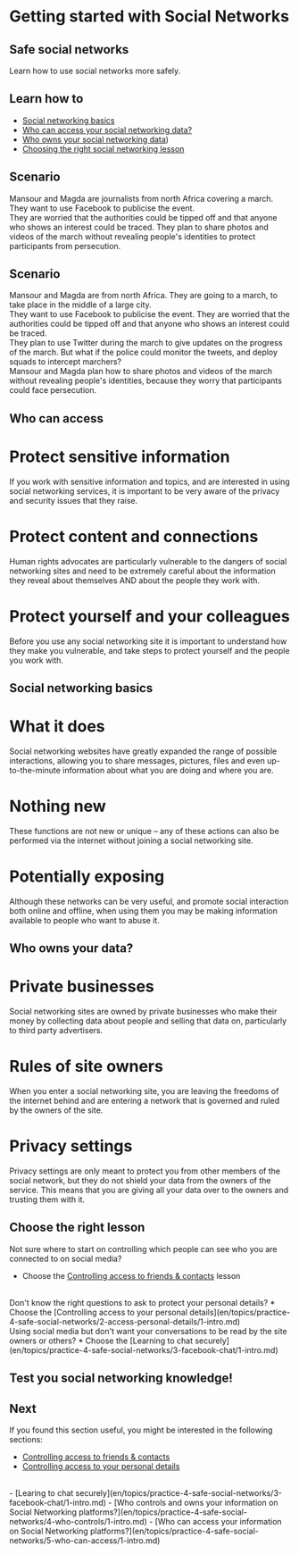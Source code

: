 # Getting started with Social Networks
## Safe social networks

Learn how to use social networks more safely.



## Learn how to

- [Social networking basics](en/topics/practice-4-safe-social-networks/0-getting-started/3-1-learn.md)
- [Who can access your social networking data?](en/topics/practice-4-safe-social-networks/0-getting-started/3-2-learn.md)
- [Who owns your social networking data](en/topics/practice-4-safe-social-networks/0-getting-started/3-3-learn.md))
- [Choosing the right social networking lesson](en/topics/practice-4-safe-social-networks/0-getting-started/3-4-learn.md)



## Scenario

Mansour and Magda are journalists from north Africa covering a march. They want to use Facebook to publicise the event.
<br>
They are worried that the authorities could be tipped off and that anyone who shows an interest could be traced. They plan to share photos and videos of the march without revealing people's identities to protect participants from persecution.



## Scenario

Mansour and Magda are from north Africa. They are going to a march, to take place in the middle of a large city.
<br>
They want to use Facebook to publicise the event. They are worried that the authorities could be tipped off and that anyone who shows an interest could be traced.
<br>
They plan to use Twitter during the march to give updates on the progress of the march. But what if the police could monitor the tweets, and deploy squads to intercept marchers? 
<br>
Mansour and Magda plan how to share photos and videos of the march without revealing people's identities, because they worry that participants could face persecution.



## Who can access

# Protect sensitive information
If you work with sensitive information and topics, and are interested in using social networking services, it is important to be very aware of the privacy and security issues that they raise.
<br>
# Protect content and connections
Human rights advocates are particularly vulnerable to the dangers of social networking sites and need to be extremely careful about the information they reveal about themselves AND about the people they work with.
<br>
# Protect yourself and your colleagues
Before you use any social networking site it is important to understand how they make you vulnerable, and take steps to protect yourself and the people you work with.



## Social networking basics

# What it does
Social networking websites have greatly expanded the range of possible interactions, allowing you to share messages, pictures, files and even up-to-the-minute information about what you are doing and where you are.
<br>
# Nothing new
These functions are not new or unique – any of these actions can also be performed via the internet without joining a social networking site.
<br>
# Potentially exposing
Although these networks can be very useful, and promote social interaction both online and offline, when using them you may be making information available to people who want to abuse it.



## Who owns your data?

# Private businesses
Social networking sites are owned by private businesses who make their money by collecting data about people and selling that data on, particularly to third party advertisers.
<br>
# Rules of site owners
When you enter a social networking site, you are leaving the freedoms of the internet behind and are entering a network that is governed and ruled by the owners of the site.
<br>
# Privacy settings
Privacy settings are only meant to protect you from other members of the social network, but they do not shield your data from the owners of the service. This means that you are giving all your data over to the owners and trusting them with it.



## Choose the right lesson

Not sure where to start on controlling which people can see who you are connected to on social media?
* Choose the [Controlling access to friends & contacts](en/topics/practice-4-safe-social-networks/1-access-friends-contacts/1-intro.md) lesson

<br>
Don't know the right questions to ask to protect your personal details?
* Choose the [Controlling access to your personal details](en/topics/practice-4-safe-social-networks/2-access-personal-details/1-intro.md)

<br>
Using social media but don't want your conversations to be read by the site owners or others?
* Choose the [Learning to chat securely](en/topics/practice-4-safe-social-networks/3-facebook-chat/1-intro.md)



## Test you social networking knowledge!




## Next

If you found this section useful, you might be interested in the following sections:
- [Controlling access to friends & contacts](en/topics/practice-4-safe-social-networks/1-access-friends-contacts/1-intro.md)
- [Controlling access to your personal details](en/topics/practice-4-safe-social-networks/2-access-personal-details/1-intro.md)
<br>
- [Learing to chat securely](en/topics/practice-4-safe-social-networks/3-facebook-chat/1-intro.md)
- [Who controls and owns your information on Social Networking platforms?](en/topics/practice-4-safe-social-networks/4-who-controls/1-intro.md)
- [Who can access your information on Social Networking platforms?](en/topics/practice-4-safe-social-networks/5-who-can-access/1-intro.md)



